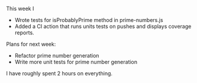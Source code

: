 This week I 
* Wrote tests for isProbablyPrime method in prime-numbers.js
* Added a CI action that runs units tests on pushes and displays coverage reports.

Plans for next week:
* Refactor prime number generation
* Write more unit tests for prime number generation

I have roughly spent 2 hours on everything.